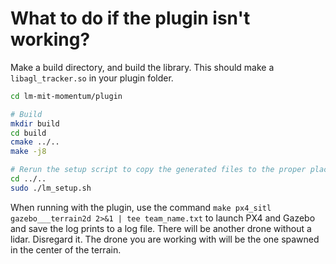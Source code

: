 # What to do if the plugin isn't working?

Make a build directory, and build the library. This should make a `libagl_tracker.so` in your plugin folder.

``` sh
cd lm-mit-momentum/plugin

# Build
mkdir build
cd build
cmake ../..
make -j8

# Rerun the setup script to copy the generated files to the proper places in PX4
cd ../..
sudo ./lm_setup.sh
```

When running with the plugin, use the command `make px4_sitl gazebo___terrain2d 2>&1 | tee team_name.txt` to launch PX4 and Gazebo and save the log prints to a log file. There will be another drone without a lidar. Disregard it. The drone you are working with will be the one spawned in the center of the terrain.
